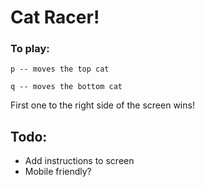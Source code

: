 # Cat Racer!

### To play:
````
p -- moves the top cat

q -- moves the bottom cat
````

First one to the right side of the screen wins!

## Todo: 

- Add instructions to screen
- Mobile friendly? 